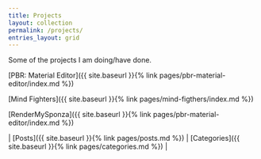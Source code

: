 ```yaml
---
title: Projects
layout: collection 
permalink: /projects/
entries_layout: grid 
---
```


Some of the projects I am doing/have done.

[PBR: Material Editor]({{ site.baseurl }}{% link pages/pbr-material-editor/index.md %})<br>

[Mind Fighters]({{ site.baseurl }}{% link pages/mind-figthers/index.md %})<br>

[RenderMySponza]({{ site.baseurl }}{% link pages/pbr-material-editor/index.md %})<br>

| [Posts]({{ site.baseurl }}{% link pages/posts.md %}) | [Categories]({{ site.baseurl }}{% link pages/categories.md %}) |
